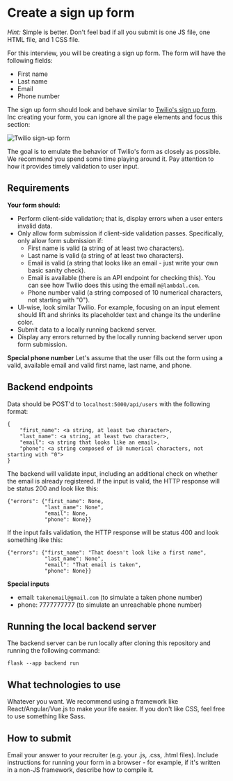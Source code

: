 # Create a sign up form 

_Hint:_ Simple is better. Don't feel bad if all you submit is one JS file, one HTML file, and 1 CSS file.

For this interview, you will be creating a sign up form. The form will have the following fields:

- First name 
- Last name
- Email
- Phone number

The sign up form should look and behave similar to [Twilio's sign up form](https://www.twilio.com/try-twilio). Inc creating your form, you can ignore all the page elements and focus this section:

![Twilio sign-up form](https://i.imgur.com/eZERbKy.png)

The goal is to emulate the behavior of Twilio's form as closely as possible. We recommend you spend some time playing around it. Pay attention to how it provides timely validation to user input.

## Requirements

**Your form should:**
* Perform client-side validation; that is, display errors when a user enters invalid data.
* Only allow form submission if client-side validation passes. Specifically, only allow form submission if:
   * First name is valid (a string of at least two characters).
   * Last name is valid (a string of at least two characters).
   * Email is valid (a string that looks like an email - just write your own basic sanity check).
   * Email is available (there is an API endpoint for checking this). You can see how Twilio does this using the email `m@lambdal.com`.
   * Phone number valid (a string composed of 10 numerical characters, not starting with "0").
* UI-wise, look similar Twilio. For example, focusing on an input element should lift and shrinks its placeholder text and change its the underline color.
* Submit data to a locally running backend server.
* Display any errors returned by the locally running backend server upon form submission.


**Special phone number**
Let's assume that the user fills out the form using a valid, available email and valid first name, last name, and phone. 


## Backend endpoints

Data should be POST'd to `localhost:5000/api/users` with the following format:
```
{
    "first_name": <a string, at least two character>,
    "last_name": <a string, at least two character>,
    "email": <a string that looks like an email>,
    "phone": <a string composed of 10 numerical characters, not starting with "0">
}
```

The backend will validate input, including an additional check on whether the email is already registered. If the input is valid, the HTTP response will be status 200 and look like this:

```
{"errors": {"first_name": None,
            "last_name": None", 
            "email": None, 
            "phone": None}}
```

If the input fails validation, the HTTP response will be status 400 and look something like this:

```
{"errors": {"first_name": "That doesn't look like a first name", 
            "last_name": None", 
            "email": "That email is taken", 
            "phone": None}}
```

**Special inputs**
- email: `takenemail@gmail.com` (to simulate a taken phone number)
- phone: 7777777777 (to simulate an unreachable phone number)


## Running the local backend server
The backend server can be run locally after cloning this repository and running the following command:
```
flask --app backend run
```
## What technologies to use
Whatever you want. We recommend using a framework like React/Angular/Vue.js to make your life easier. If you don't like CSS, feel free to use something like Sass.

## How to submit
Email your answer to your recruiter (e.g. your .js, .css, .html files). Include instructions for running your form in a browser - for example, if it's written in a non-JS framework, describe how to compile it.
